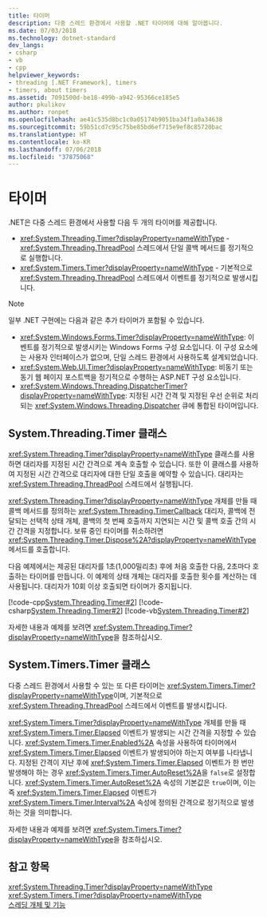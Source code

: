 ```yaml
---
title: 타이머
description: 다중 스레드 환경에서 사용할 .NET 타이머에 대해 알아봅니다.
ms.date: 07/03/2018
ms.technology: dotnet-standard
dev_langs:
- csharp
- vb
- cpp
helpviewer_keywords:
- threading [.NET Framework], timers
- timers, about timers
ms.assetid: 7091500d-be18-499b-a942-95366ce185e5
author: pkulikov
ms.author: ronpet
ms.openlocfilehash: ae41c535d8bc1c0a05174b9051ba34f1a0a34638
ms.sourcegitcommit: 59b51cd7c95c75be85bd6ef715e9ef8c85720bac
ms.translationtype: HT
ms.contentlocale: ko-KR
ms.lasthandoff: 07/06/2018
ms.locfileid: "37875068"
---
```

# <a name="timers"></a>타이머

.NET은 다중 스레드 환경에서 사용할 다음 두 개의 타이머를 제공합니다.

- <xref:System.Threading.Timer?displayProperty=nameWithType> - <xref:System.Threading.ThreadPool> 스레드에서 단일 콜백 메서드를 정기적으로 실행합니다.
- <xref:System.Timers.Timer?displayProperty=nameWithType> - 기본적으로 <xref:System.Threading.ThreadPool> 스레드에서 이벤트를 정기적으로 발생시킵니다.

> [!NOTE]
> 일부 .NET 구현에는 다음과 같은 추가 타이머가 포함될 수 있습니다.
>
> - <xref:System.Windows.Forms.Timer?displayProperty=nameWithType>: 이벤트를 정기적으로 발생시키는 Windows Forms 구성 요소입니다. 이 구성 요소에는 사용자 인터페이스가 없으며, 단일 스레드 환경에서 사용하도록 설계되었습니다.  
> - <xref:System.Web.UI.Timer?displayProperty=nameWithType>: 비동기 또는 동기 웹 페이지 포스트백을 정기적으로 수행하는 ASP.NET 구성 요소입니다.
> - <xref:System.Windows.Threading.DispatcherTimer?displayProperty=nameWithType>: 지정된 시간 간격 및 지정된 우선 순위로 처리되는 <xref:System.Windows.Threading.Dispatcher> 큐에 통합된 타이머입니다.

## <a name="the-systemthreadingtimer-class"></a>System.Threading.Timer 클래스

<xref:System.Threading.Timer?displayProperty=nameWithType> 클래스를 사용하면 대리자를 지정된 시간 간격으로 계속 호출할 수 있습니다. 또한 이 클래스를 사용하여 지정된 시간 간격으로 대리자에 대한 단일 호출을 예약할 수 있습니다. 대리자는 <xref:System.Threading.ThreadPool> 스레드에서 실행됩니다.

<xref:System.Threading.Timer?displayProperty=nameWithType> 개체를 만들 때 콜백 메서드를 정의하는 <xref:System.Threading.TimerCallback> 대리자, 콜백에 전달되는 선택적 상태 개체, 콜백의 첫 번째 호출까지 지연되는 시간 및 콜백 호출 간의 시간 간격을 지정합니다. 보류 중인 타이머를 취소하려면 <xref:System.Threading.Timer.Dispose%2A?displayProperty=nameWithType> 메서드를 호출합니다.

다음 예제에서는 제공된 대리자를 1초(1,000밀리초) 후에 처음 호출한 다음, 2초마다 호출하는 타이머를 만듭니다. 이 예제의 상태 개체는 대리자를 호출한 횟수를 계산하는 데 사용됩니다. 대리자가 10회 이상 호출되면 타이머가 중지됩니다.

[!code-cpp[System.Threading.Timer#2](../../../samples/snippets/cpp/VS_Snippets_CLR_System/system.Threading.Timer/CPP/source2.cpp#2)]
[!code-csharp[System.Threading.Timer#2](../../../samples/snippets/csharp/VS_Snippets_CLR_System/system.Threading.Timer/CS/source2.cs#2)]
[!code-vb[System.Threading.Timer#2](../../../samples/snippets/visualbasic/VS_Snippets_CLR_System/system.Threading.Timer/VB/source2.vb#2)]

자세한 내용과 예제를 보려면 <xref:System.Threading.Timer?displayProperty=nameWithType>을 참조하십시오.

## <a name="the-systemtimerstimer-class"></a>System.Timers.Timer 클래스

다중 스레드 환경에서 사용할 수 있는 또 다른 타이머는 <xref:System.Timers.Timer?displayProperty=nameWithType>이며, 기본적으로 <xref:System.Threading.ThreadPool> 스레드에서 이벤트를 발생시킵니다.

<xref:System.Timers.Timer?displayProperty=nameWithType> 개체를 만들 때 <xref:System.Timers.Timer.Elapsed> 이벤트가 발생되는 시간 간격을 지정할 수 있습니다. <xref:System.Timers.Timer.Enabled%2A> 속성을 사용하여 타이머에서 <xref:System.Timers.Timer.Elapsed> 이벤트가 발생되어야 하는지 여부를 나타냅니다. 지정된 간격이 지난 후에 <xref:System.Timers.Timer.Elapsed> 이벤트가 한 번만 발생해야 하는 경우 <xref:System.Timers.Timer.AutoReset%2A>을 `false`로 설정합니다. <xref:System.Timers.Timer.AutoReset%2A> 속성의 기본값은 `true`이며, 이는 즉 <xref:System.Timers.Timer.Elapsed> 이벤트가 <xref:System.Timers.Timer.Interval%2A> 속성에 정의된 간격으로 정기적으로 발생하는 것을 의미합니다.

자세한 내용과 예제를 보려면 <xref:System.Timers.Timer?displayProperty=nameWithType>을 참조하십시오.
  
## <a name="see-also"></a>참고 항목

 <xref:System.Threading.Timer?displayProperty=nameWithType>  
 <xref:System.Timers.Timer?displayProperty=nameWithType>  
 [스레딩 개체 및 기능](threading-objects-and-features.md)
